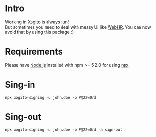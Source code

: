 # Intro
Working in [Xogito](https://www.xogito.com) is always fun!<br />
But sometimes you need to deal with messy UI like [WebHR](https://xogito.webhr.co). You can now avoid that by using this package :)

# Requirements
Please have [Node.js](https://nodejs.org/en) installed with npm >= 5.2.0 for using [npx](https://blog.npmjs.org/post/162869356040/introducing-npx-an-npm-package-runner).

# Sing-in
```
npx xogito-signing -u john.doe -p P@22w0rd
```

# Sing-out
```
npx xogito-signing -u john.doe -p P@22w0rd -a sign-out
```
